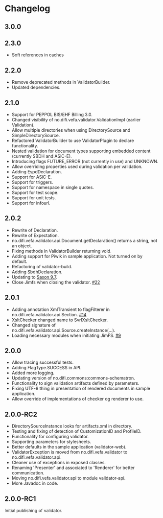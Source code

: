 # Changelog

## 3.0.0


## 2.3.0

* Soft references in caches


## 2.2.0

* Remove deprecated methods in ValidatorBuilder.
* Updated dependencies.


## 2.1.0

* Support for PEPPOL BIS/EHF Billing 3.0.
* Changed visibility of no.difi.vefa.validator.ValidationImpl (earlier Validation).
* Allow multiple directories when using DirectorySource and SimpleDirectorySource.
* Refactored ValidatorBuilder to use ValidatorPlugin to declare functionality.
* Nested validation for document types supporting embedded content (currently SBDH and ASiC-E).
* Introducing flags FUTURE_ERROR (not currently in use) and UNKNOWN.
* Allow overriding properties used during validation per validation.
* Adding EspdDeclaration.
* Support for ASiC-E.
* Support for triggers.
* Support for namespace in single quotes.
* Support for test scope.
* Support for unit tests.
* Support for infourl.


## 2.0.2

* Rewrite of Declaration.
* Rewrite of Expectation.
* no.difi.vefa.validator.api.Document.getDeclaration() returns a string, not an object.
* Fixing methods in ValidatorBuilder returning void.
* Adding support for Piwik in sample application. Not turned on by default.
* Refactoring of validator-build.
* Adding SbdhDeclaration.
* Updating to [Saxon 9.7](http://www.saxonica.com/products/latest.xml#saxon9-7).
* Close Jimfs when closing the validator. [#22](https://github.com/difi/vefa-validator/pull/22)


## 2.0.1

* Adding annotation XmlTransient to flagFilterer in no.difi.vefa.validator.api.Section. [#14](https://github.com/difi/vefa-validator/issues/14)
* XsltChecker changed name to SvrlXsltChecker.
* Changed signature of no.difi.vefa.validator.api.Source.createInstance(...).
* Loading necessary modules when initiating JimFS. [#9](https://github.com/difi/vefa-validator/issues/9)


## 2.0.0

* Allow tracing successful tests.
* Adding FlagType.SUCCESS in API.
* Added more logging.
* Updating version of no.difi.commons:commons-schematron.
* Functionality to sign validation artifacts defined by parameters.
* Fixing UTF-8 thing in presentation of rendered documents in sample application.
* Allow override of implementations of checker og renderer to use.


## 2.0.0-RC2

* DirectorySourceInstance looks for artifacts.xml in directory.
* Testing and fixing of detection of CustomizationID and ProfileID.
* Functionality for configuring validator.
* Supporting parameters for stylesheets.
* Better defaults in the sample application (validator-web).
* ValidatorException is moved from no.difi.vefa.validator to no.difi.vefa.validator.api.
* Cleaner use of exceptions in exposed classes.
* Renaming 'Presenter' and associated to 'Renderer' for better communication. 
* Moving no.difi.vefa.validator.api to module validator-api.
* More Javadoc in code.


## 2.0.0-RC1

Initial publishing of validator.
